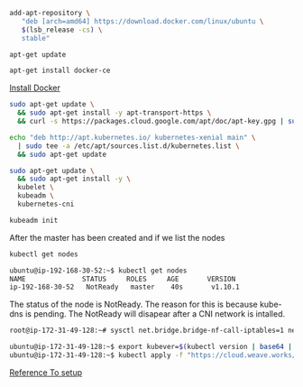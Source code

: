 
``` bash
add-apt-repository \
   "deb [arch=amd64] https://download.docker.com/linux/ubuntu \
   $(lsb_release -cs) \
   stable"
```
 
``` bash
apt-get update

apt-get install docker-ce
```
  
[Install Docker](https://docs.docker.com/install/linux/docker-ce/ubuntu/#install-docker-ce-1)

```bash
sudo apt-get update \
  && sudo apt-get install -y apt-transport-https \
  && curl -s https://packages.cloud.google.com/apt/doc/apt-key.gpg | sudo apt-key add -
```
```bash
echo "deb http://apt.kubernetes.io/ kubernetes-xenial main" \
  | sudo tee -a /etc/apt/sources.list.d/kubernetes.list \
  && sudo apt-get update
```

```bash
sudo apt-get update \
  && sudo apt-get install -y \
  kubelet \
  kubeadm \
  kubernetes-cni
```

```bash
kubeadm init
```

After the master has been created and if we list the nodes  
```bash
kubectl get nodes
```
```bash
ubuntu@ip-192-168-30-52:~$ kubectl get nodes
NAME              STATUS     ROLES     AGE       VERSION
ip-192-168-30-52   NotReady   master    40s       v1.10.1

```
The status of the node is NotReady. The reason for this is because kube-dns is pending. The NotReady will disapear after a CNI network is intalled.

```bash
root@ip-172-31-49-128:~# sysctl net.bridge.bridge-nf-call-iptables=1 net.bridge.bridge-nf-call-iptables = 1

ubuntu@ip-172-31-49-128:~$ export kubever=$(kubectl version | base64 | tr -d '\n')
ubuntu@ip-172-31-49-128:~$ kubectl apply -f "https://cloud.weave.works/k8s/net?k8s-version=$kubever"
```

[Reference To setup](https://www.cloudtechnologyexperts.com/kubeadm-on-aws/)